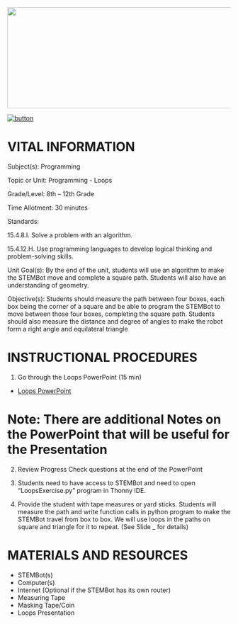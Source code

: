 <img src=https://raw.githubusercontent.com/BotDevLLC/BotDevCurriculum/master/Pictures/Botdev.png height="228" width="980">

[![button](https://raw.githubusercontent.com/BotDevLLC/BotDevCurriculum/master/Pictures/back_button.png)](https://github.com/BotDevLLC/BotDevCurriculum/blob/master/Curriculum/Week_3/readme.md)

# VITAL INFORMATION
Subject(s):          Programming	 

Topic or Unit:     Programming - Loops

Grade/Level:       8th – 12th Grade

Time Allotment:	 30 minutes

Standards:        

  15.4.8.I. Solve a problem with an algorithm.

   15.4.12.H. Use programming languages to develop logical thinking and problem-solving skills.

Unit Goal(s):      By the end of the unit, students will use an algorithm to make the STEMBot move and complete a square     path. Students will also have an understanding of geometry. 

Objective(s):       Students should measure the path between four boxes, each box being the corner of a square and be able to program the STEMBot to move between those four boxes, completing the square path. Students should also measure the distance and degree of angles to make the robot form a right angle and equilateral triangle 

# INSTRUCTIONAL PROCEDURES 

1.	Go through the Loops PowerPoint (15 min) 
- <a href="https://drive.google.com/drive/folders/16Djq43JydV66X6vxOkaF4u3-K6mG90Os" target="_blank">Loops PowerPoint</a>

# Note: There are additional Notes on the PowerPoint that will be useful for the Presentation  

2.	Review Progress Check questions at the end of the PowerPoint 

3.	Students need to have access to STEMBot and need to open “LoopsExercise.py” program in Thonny IDE. 

4.	Provide the student with tape measures or yard sticks.  Students will measure the path and write function calls in python program to make the STEMBot travel from box to box. We will use loops in the paths on square and triangle for it to repeat.   (See Slide _ for details)

# MATERIALS AND RESOURCES
* STEMBot(s) 
* Computer(s) 
* Internet (Optional if the STEMBot has its own router) 
* Measuring Tape 
* Masking Tape/Coin
* Loops Presentation


